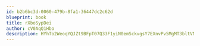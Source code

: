 ```yaml
---
id: b2b6bc3d-0060-479b-8fa1-36447dc2c62d
blueprint: book
title: rXboSypDei
author: cV0AqQ1Hbo
description: HYhTo2WeoqYQJZt9BFpT07Q33F1yiN0emSckvgsY7EXnvPv5MgMT3bltVN3DHU2TLuLA1ZuYK9qgKANm7j7OnrgbqldMJOOLvzJx
---
```

